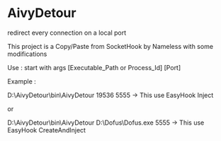 # AivyDetour
redirect every connection on a local port

This project is a Copy/Paste from SocketHook by Nameless with some modifications

Use : start with args 
[Executable_Path or Process_Id] [Port]

Example :

D:\AivyDetour\bin\AivyDetour 19536 5555 -> This use EasyHook Inject

or

D:\AivyDetour\bin\AivyDetour D:\Dofus\Dofus.exe 5555 -> This use EasyHook CreateAndInject
